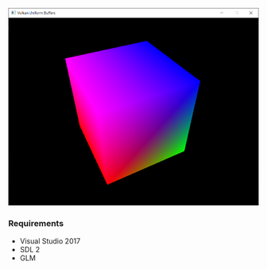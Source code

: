![alt text](https://github.com/daruc/VulkanUniformBuffers/blob/master/screenshot.png "Screenshot")

### Requirements
* Visual Studio 2017
* SDL 2
* GLM